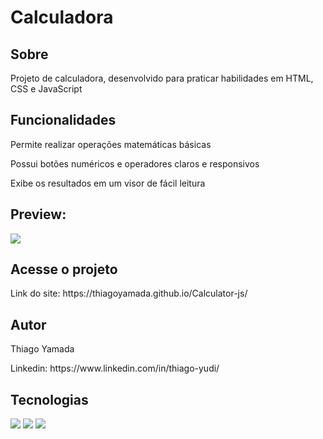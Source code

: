 <h1>Calculadora</h1>

<h2>Sobre</h2>
<p>Projeto de calculadora, desenvolvido para praticar habilidades em HTML, CSS e JavaScript</p>

<h2>Funcionalidades</h2>
<p>Permite realizar operações matemáticas básicas</p>
<p>Possui botões numéricos e operadores claros e responsivos</p>
<p>Exibe os resultados em um visor de fácil leitura</p>

<h2>Preview:</h2>
<img src="./Captura de Tela 2025-03-14 às 22.37.57.png">

<h2>Acesse o projeto</h2>
<p>Link do site: https://thiagoyamada.github.io/Calculator-js/</p>

<h2>Autor</h2>
<p>Thiago Yamada</p>
<p>Linkedin: https://www.linkedin.com/in/thiago-yudi/</p>

## Tecnologias
<div>
  <img src="https://img.shields.io/badge/HTML-239120?style=for-the-badge&logo=html5&logoColor=white">
  <img src="https://img.shields.io/badge/CSS-239120?&style=for-the-badge&logo=css3&logoColor=white">
  <img src="https://img.shields.io/badge/JavaScript-F7DF1E?style=for-the-badge&logo=javascript&logoColor=black">
</div>
